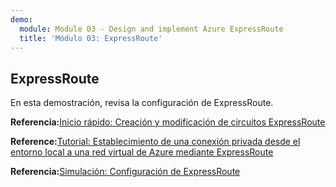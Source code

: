 ```yaml
---
demo:
  module: Module 03 - Design and implement Azure ExpressRoute
  title: 'Módulo 03: ExpressRoute'
---
```

## ExpressRoute

En esta demostración, revisa la configuración de ExpressRoute.

**Referencia:**[Inicio rápido: Creación y modificación de circuitos ExpressRoute](https://learn.microsoft.com/azure/expressroute/expressroute-howto-circuit-portal-resource-manager)

**Reference:**[Tutorial: Establecimiento de una conexión privada desde el entorno local a una red virtual de Azure mediante ExpressRoute](https://learn.microsoft.com/azure/expressroute/configure-expressroute-private-peering)

**Referencia:**[Simulación: Configuración de ExpressRoute](https://mslabs.cloudguides.com/guides/AZ-700%20Lab%20Simulation%20-%20Configure%20an%20ExpressRoute%20gateway)

